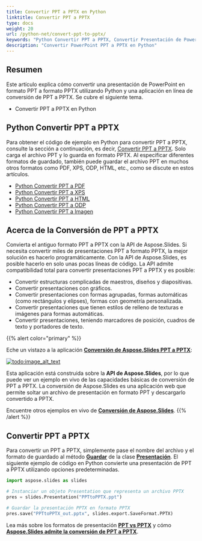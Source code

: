 ```yaml
---
title: Convertir PPT a PPTX en Python
linktitle: Convertir PPT a PPTX
type: docs
weight: 20
url: /python-net/convert-ppt-to-pptx/
keywords: "Python Convertir PPT a PPTX, Convertir Presentación de PowerPoint, PPT a PPTX, Python, Aspose.Slides"
description: "Convertir PowerPoint PPT a PPTX en Python"
---
```


## **Resumen**

Este artículo explica cómo convertir una presentación de PowerPoint en formato PPT a formato PPTX utilizando Python y una aplicación en línea de conversión de PPT a PPTX. Se cubre el siguiente tema.

- Convertir PPT a PPTX en Python

## **Python Convertir PPT a PPTX**

Para obtener el código de ejemplo en Python para convertir PPT a PPTX, consulte la sección a continuación, es decir, [Convertir PPT a PPTX](#convert-ppt-to-pptx). Solo carga el archivo PPT y lo guarda en formato PPTX. Al especificar diferentes formatos de guardado, también puede guardar el archivo PPT en muchos otros formatos como PDF, XPS, ODP, HTML, etc., como se discute en estos artículos.

- [Python Convertir PPT a PDF](https://docs.aspose.com/slides/python-net/convert-powerpoint-to-pdf/)
- [Python Convertir PPT a XPS](https://docs.aspose.com/slides/python-net/convert-powerpoint-to-xps/)
- [Python Convertir PPT a HTML](https://docs.aspose.com/slides/python-net/convert-powerpoint-to-html/)
- [Python Convertir PPT a ODP](https://docs.aspose.com/slides/python-net/save-presentation/)
- [Python Convertir PPT a Imagen](https://docs.aspose.com/slides/python-net/convert-powerpoint-to-png/)

## **Acerca de la Conversión de PPT a PPTX**
Convierta el antiguo formato PPT a PPTX con la API de Aspose.Slides. Si necesita convertir miles de presentaciones PPT a formato PPTX, la mejor solución es hacerlo programáticamente. Con la API de Aspose.Slides, es posible hacerlo en solo unas pocas líneas de código. La API admite compatibilidad total para convertir presentaciones PPT a PPTX y es posible:

- Convertir estructuras complicadas de maestros, diseños y diapositivas.
- Convertir presentaciones con gráficos.
- Convertir presentaciones con formas agrupadas, formas automáticas (como rectángulos y elipses), formas con geometría personalizada.
- Convertir presentaciones que tienen estilos de relleno de texturas e imágenes para formas automáticas.
- Convertir presentaciones, teniendo marcadores de posición, cuadros de texto y portadores de texto.

{{% alert color="primary" %}}

Eche un vistazo a la aplicación [**Conversión de Aspose.Slides PPT a PPTX**](https://products.aspose.app/slides/conversion/ppt-to-pptx):

[](https://products.aspose.app/slides/conversion/ppt-to-pptx)

[![todo:image_alt_text](ppt-to-pptx.png)](https://products.aspose.app/slides/conversion/ppt-to-pptx)

Esta aplicación está construida sobre la **API de Aspose.Slides**, por lo que puede ver un ejemplo en vivo de las capacidades básicas de conversión de PPT a PPTX. La conversión de Aspose.Slides es una aplicación web que permite soltar un archivo de presentación en formato PPT y descargarlo convertido a PPTX.

Encuentre otros ejemplos en vivo de [**Conversión de Aspose.Slides**](https://products.aspose.app/slides/conversion/).
{{% /alert %}} 

## **Convertir PPT a PPTX**
Para convertir un PPT a PPTX, simplemente pase el nombre del archivo y el formato de guardado al método [**Guardar**](https://reference.aspose.com/slides/python-net/aspose.slides/presentation/) de la clase [**Presentación**](https://reference.aspose.com/slides/python-net/aspose.slides/presentation/). El siguiente ejemplo de código en Python convierte una presentación de PPT a PPTX utilizando opciones predeterminadas.

```py
import aspose.slides as slides

# Instanciar un objeto Presentation que representa un archivo PPTX
pres = slides.Presentation("PPTtoPPTX.ppt")

# Guardar la presentación PPTX en formato PPTX
pres.save("PPTtoPPTX_out.pptx", slides.export.SaveFormat.PPTX)
```

Lea más sobre los formatos de presentación [**PPT vs PPTX**](/slides/python-net/ppt-vs-pptx/) y cómo [**Aspose.Slides admite la conversión de PPT a PPTX**](/slides/python-net/convert-ppt-to-pptx/).